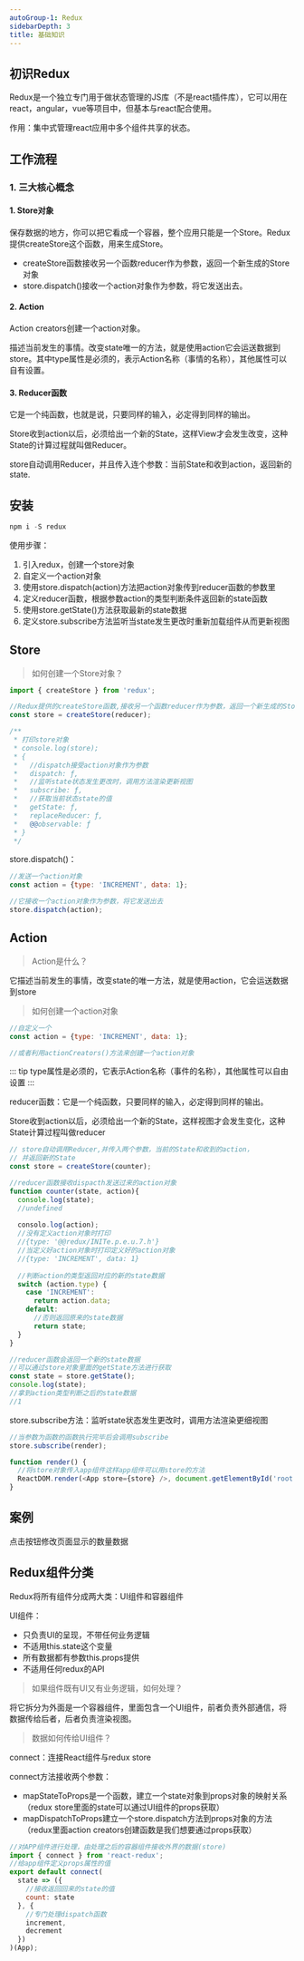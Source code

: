 ```yaml
---
autoGroup-1: Redux
sidebarDepth: 3
title: 基础知识
---
```


## 初识Redux
Redux是一个独立专门用于做状态管理的JS库（不是react插件库），它可以用在react，angular，vue等项目中，但基本与react配合使用。

作用：集中式管理react应用中多个组件共享的状态。

## 工作流程

### 1. 三大核心概念
#### 1. Store对象    
保存数据的地方，你可以把它看成一个容器，整个应用只能是一个Store。Redux提供createStore这个函数，用来生成Store。

- createStore函数接收另一个函数reducer作为参数，返回一个新生成的Store对象
- store.dispatch()接收一个action对象作为参数，将它发送出去。

#### 2. Action
Action creators创建一个action对象。

描述当前发生的事情。改变state唯一的方法，就是使用action它会运送数据到store。其中type属性是必须的，表示Action名称（事情的名称），其他属性可以自有设置。

#### 3. Reducer函数
它是一个纯函数，也就是说，只要同样的输入，必定得到同样的输出。

Store收到action以后，必须给出一个新的State，这样View才会发生改变，这种State的计算过程就叫做Reducer。

store自动调用Reducer，并且传入连个参数：当前State和收到action，返回新的state.

## 安装
```javascript
npm i -S redux
```

使用步骤：
1. 引入redux，创建一个store对象
2. 自定义一个action对象
3. 使用store.dispatch(action)方法把action对象传到reducer函数的参数里
4. 定义reducer函数，根据参数action的类型判断条件返回新的state函数
5. 使用store.getState()方法获取最新的state数据
6. 定义store.subscribe方法监听当state发生更改时重新加载组件从而更新视图


## Store

> 如何创建一个Store对象？

```javascript
import { createStore } from 'redux';

//Redux提供的createStore函数,接收另一个函数reducer作为参数，返回一个新生成的Store对象
const store = createStore(reducer);

/**
 * 打印store对象
 * console.log(store);
 * {
 *   //dispatch接受action对象作为参数
 *   dispatch: ƒ, 
 *   //监听state状态发生更改时，调用方法渲染更新视图
 *   subscribe: ƒ, 
 *   //获取当前状态state的值
 *   getState: ƒ, 
 *   replaceReducer: ƒ, 
 *   @@observable: ƒ
 * }
 */
```

store.dispatch()：
```javascript
//发送一个action对象
const action = {type: 'INCREMENT', data: 1};

//它接收一个action对象作为参数，将它发送出去
store.dispatch(action);
```
## Action

> Action是什么？

它描述当前发生的事情，改变state的唯一方法，就是使用action，它会运送数据到store

> 如何创建一个action对象

```javascript
//自定义一个
const action = {type: 'INCREMENT', data: 1};

//或者利用actionCreators()方法来创建一个action对象
```

::: tip
type属性是必须的，它表示Action名称（事件的名称），其他属性可以自由设置
:::

reducer函数：它是一个纯函数，只要同样的输入，必定得到同样的输出。

Store收到action以后，必须给出一个新的State，这样视图才会发生变化，这种State计算过程叫做reducer

```javascript
// store自动调用Reducer,并传入两个参数，当前的State和收到的action，
// 并返回新的State
const store = createStore(counter);

//reducer函数接收dispacth发送过来的action对象
function counter(state, action){
  console.log(state);
  //undefined
  
  consolo.log(action);
  //没有定义action对象时打印
  //{type: '@@redux/INITe.p.e.u.7.h'}
  //当定义好action对象时打印定义好的action对象
  //{type: 'INCREMENT', data: 1}
  
  //判断action的类型返回对应的新的state数据
  switch (action.type) {
    case 'INCREMENT':
      return action.data;
    default:
      //否则返回原来的state数据
      return state;
  }
}
```

```javascript
//reducer函数会返回一个新的state数据
//可以通过store对象里面的getState方法进行获取
const state = store.getState();
console.log(state);
//拿到action类型判断之后的state数据
//1
```

store.subscribe方法：监听state状态发生更改时，调用方法渲染更细视图

```javascript
//当参数为函数的函数执行完毕后会调用subscribe
store.subscribe(render);

function render() {
  //将store对象传入app组件这样app组件可以用store的方法
  ReactDOM.render(<App store={store} />, document.getElementById('root'));
}
```

## 案例
点击按钮修改页面显示的数量数据


## Redux组件分类
Redux将所有组件分成两大类：UI组件和容器组件

UI组件：
- 只负责UI的呈现，不带任何业务逻辑
- 不适用this.state这个变量
- 所有数据都有参数this.props提供
- 不适用任何redux的API

> 如果组件既有UI又有业务逻辑，如何处理？

将它拆分为外面是一个容器组件，里面包含一个UI组件，前者负责外部通信，将数据传给后者，后者负责渲染视图。

> 数据如何传给UI组件？

connect：连接React组件与redux store

connect方法接收两个参数：
- mapStateToProps是一个函数，建立一个state对象到props对象的映射关系（redux store里面的state可以通过UI组件的props获取）
- mapDispatchToProps建立一个store.dispatch方法到props对象的方法（redux里面action creators创建函数是我们想要通过props获取）

```javascript
//对APP组件进行处理，由处理之后的容器组件接收外界的数据(store)
import { connect } from 'react-redux';
//给app组件定义props属性的值
export default connect(
  state => ({
    //接收返回回来的state的值
    count: state
  }, {
    //专门处理dispatch函数
    increment, 
    decrement
  })
)(App);
```